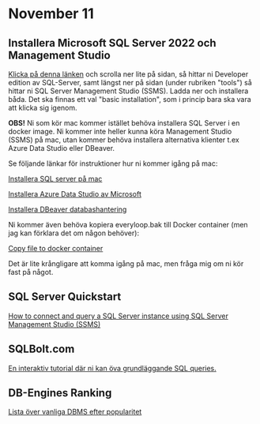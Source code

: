 # November 11

## Installera Microsoft SQL Server 2022 och Management Studio

[Klicka på denna länken](https://www.microsoft.com/en-us/sql-server/sql-server-downloads) och scrolla ner lite på sidan, så hittar ni Developer edition av SQL-Server, samt längst ner på sidan (under rubriken "tools") så hittar ni SQL Server Management Studio (SSMS). Ladda ner och installera båda. Det ska finnas ett val "basic installation", som i princip bara ska vara att klicka sig igenom.

**OBS!** Ni som kör mac kommer istället behöva installera SQL Server i en docker image. Ni kommer inte heller kunna köra Management Studio (SSMS) på mac, utan kommer behöva installera alternativa klienter t.ex Azure Data Studio eller DBeaver.


Se följande länkar för instruktioner hur ni kommer igång på mac:

[Installera SQL server på mac](https://database.guide/how-to-install-sql-server-on-a-mac/)

[Installera Azure Data Studio av Microsoft](https://database.guide/how-to-install-azure-data-studio-on-a-mac/)

[Installera DBeaver databashantering](https://dbeaver.io)

Ni kommer även behöva kopiera everyloop.bak till Docker container (men jag kan förklara det om någon behöver):

[Copy file to docker container](https://www.quackit.com/sql_server/mac/how_to_copy_a_file_from_the_host_to_a_docker_container.cfm) 

Det är lite krångligare att komma igång på mac, men fråga mig om ni kör fast på något.

## SQL Server Quickstart
[How to connect and query a SQL Server instance using SQL Server Management Studio (SSMS)](https://learn.microsoft.com/en-us/sql/ssms/quickstarts/ssms-connect-query-sql-server?view=sql-server-ver16)

## SQLBolt.com
[En interaktiv tutorial där ni kan öva grundläggande SQL queries.](https://sqlbolt.com/)

## DB-Engines Ranking
[Lista över vanliga DBMS efter popularitet](https://db-engines.com/en/ranking)

